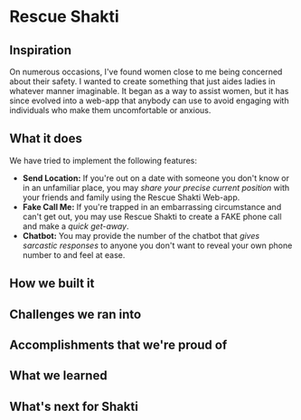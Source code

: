 # Rescue Shakti

## Inspiration
On numerous occasions, I've found women close to me being concerned about their safety. I wanted to create something that just aides ladies in whatever manner imaginable. It began as a way to assist women, but it has since evolved into a web-app that anybody can use to avoid engaging with individuals who make them uncomfortable or anxious.

## What it does
We have tried to implement the following features:
- **Send Location:** If you're out on a date with someone you don't know or in an unfamiliar place, you may _share your precise current position_ with your friends and family using the Rescue Shakti Web-app.
- **Fake Call Me:** If you're trapped in an embarrassing circumstance and can't get out, you may use Rescue Shakti to create a FAKE phone call and make a _quick get-away_.
- **Chatbot:** You may provide the number of the chatbot that _gives sarcastic responses_ to anyone you don't want to reveal your own phone number to and feel at ease.

## How we built it


## Challenges we ran into

## Accomplishments that we're proud of

## What we learned

## What's next for Shakti
